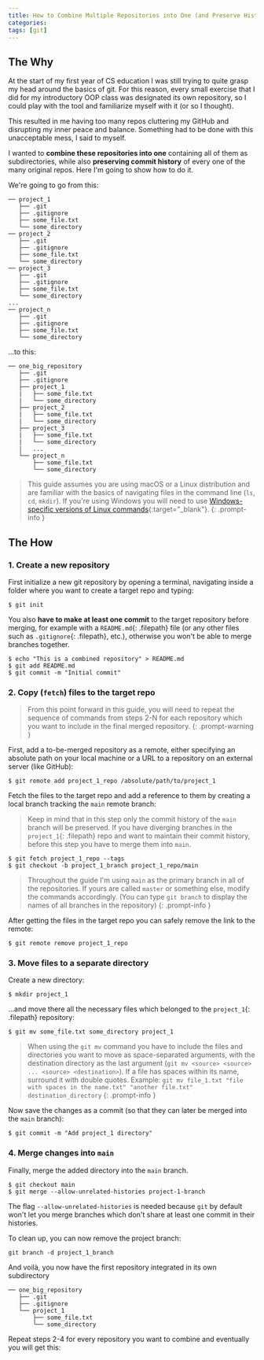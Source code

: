 ```yaml
---
title: How to Combine Multiple Repositories into One (and Preserve History)
categories: 
tags: [git]
---
```


## The Why

At the start of my first year of CS education I was still trying to quite grasp my head around the basics of git. For this reason, every small exercise that I did for my introductory OOP class was designated its own repository, so I could play with the tool and familiarize myself with it (or so I thought).

This resulted in me having too many repos cluttering my GitHub and disrupting my inner peace and balance. Something had to be done with this unacceptable mess, I said to myself.

I wanted to **combine these repositories into one** containing all of them as subdirectories, while also **preserving commit history** of every one of the many original repos. Here I'm going to show how to do it.

We're going to go from this:

```
── project_1
   ├── .git
   ├── .gitignore
   ├── some_file.txt
   └── some_directory
── project_2
   ├── .git
   ├── .gitignore
   ├── some_file.txt
   └── some_directory
── project_3
   ├── .git
   ├── .gitignore
   ├── some_file.txt
   └── some_directory
...
── project_n
   ├── .git
   ├── .gitignore
   ├── some_file.txt
   └── some_directory
```

...to this:

```
── one_big_repository
   ├── .git
   ├── .gitignore
   ├── project_1
   |   ├── some_file.txt
   |   └── some_directory
   ├── project_2
   |   ├── some_file.txt
   |   └── some_directory
   ├── project_3
   |   ├── some_file.txt
   |   └── some_directory
   |   ...
   └── project_n
       ├── some_file.txt
       └── some_directory
```

> This guide assumes you are using macOS or a Linux distribution and are familiar with the basics of navigating files in the command line (`ls`, `cd`, `mkdir`). If you're using Windows you will need to use [Windows-specific versions of Linux commands](https://www.geeksforgeeks.org/linux-vs-windows-commands/){:target="_blank"}.
{: .prompt-info }

## The How

### 1. Create a new repository

First initialize a new git repository by opening a terminal, navigating inside a folder where you want to create a target repo and typing:

```terminal
$ git init
```

You also **have to make at least one commit** to the target repository before merging, for example with a `README.md`{: .filepath} file (or any other files such as `.gitignore`{: .filepath}, etc.), otherwise you won't be able to merge branches together.

```terminal
$ echo "This is a combined repository" > README.md
$ git add README.md
$ git commit -m "Initial commit"
```

### 2. Copy (`fetch`) files to the target repo

> From this point forward in this guide, you will need to repeat the sequence of commands from steps 2-N for each repository which you want to include in the final merged repository.
{: .prompt-warning }

First, add a to-be-merged repository as a remote, either specifying an absolute path on your local machine or a URL to a repository on an external server (like GitHub):

```terminal
$ git remote add project_1_repo /absolute/path/to/project_1
```

Fetch the files to the target repo and add a reference to them by creating a local branch tracking the `main` remote branch:
> Keep in mind that in this step only the commit history of the `main` branch will be preserved. If you have diverging branches in the `project_1`{: .filepath} repo and want to maintain their commit history, before this step you have to merge them into `main`.

```terminal
$ git fetch project_1_repo --tags
$ git checkout -b project_1_branch project_1_repo/main
```

> Throughout the guide I'm using `main` as the primary branch in all of the repositories. If yours are called `master` or something else, modify the commands accordingly. (You can type `git branch` to display the names of all branches in the repository)
{: .prompt-info }

After getting the files in the target repo you can safely remove the link to the remote:

```terminal
$ git remote remove project_1_repo
```

### 3. Move files to a separate directory

Create a new directory:

```terminal
$ mkdir project_1
```

...and move there all the necessary files which belonged to the `project_1`{: .filepath} repository:

```terminal
$ git mv some_file.txt some_directory project_1
```

> When using the `git mv` command you have to include the files and directories you want to move as space-separated arguments, with the destination directory as the last argument (`git mv <source> <source> ... <source> <destination>`). If a file has spaces within its name, surround it with double quotes. Example: `git mv file_1.txt "file with spaces in the name.txt" "another file.txt" destination_directory`
{: .prompt-info }

Now save the changes as a commit (so that they can later be merged into the `main` branch):

```terminal
$ git commit -m "Add project_1 directory"
```

### 4. Merge changes into `main`

Finally, merge the added directory into the `main` branch.

```terminal
$ git checkout main
$ git merge --allow-unrelated-histories project-1-branch
```

The flag `--allow-unrelated-histories` is needed because `git` by default won't let you merge branches which don't share at least one commit in their histories.

To clean up, you can now remove the project branch:

```terminal
git branch -d project_1_branch
```

And voilà, you now have the first repository integrated in its own subdirectory

```
── one_big_repository
   ├── .git
   ├── .gitignore
   └── project_1
       ├── some_file.txt
       └── some_directory
```

Repeat steps 2-4 for every repository you want to combine and eventually you will get this: